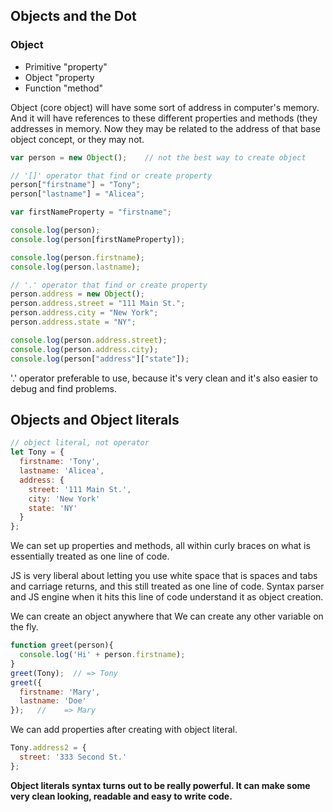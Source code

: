 ## Objects and the Dot

### Object

- Primitive "property"
- Object "property
- Function "method"

Object (core object) will have some sort of address in computer's memory. And it will have references to these different properties and methods (they addresses in memory. Now they may be related to the address of that base object concept, or they may not.

```javascript
var person = new Object();    // not the best way to create object

// '[]' operator that find or create property
person["firstname"] = "Tony";   
person["lastname"] = "Alicea";

var firstNameProperty = "firstname";

console.log(person);
console.log(person[firstNameProperty]);

console.log(person.firstname);
console.log(person.lastname);

// '.' operator that find or create property
person.address = new Object();
person.address.street = "111 Main St."; 
person.address.city = "New York";
person.address.state = "NY";

console.log(person.address.street);
console.log(person.address.city);
console.log(person["address"]["state"]);
```
'.' operator preferable to use, because it's very clean and it's also easier to debug and find problems.


## Objects and Object literals

```javascript
// object literal, not operator
let Tony = { 
  firstname: 'Tony',
  lastname: 'Alicea',
  address: {
    street: '111 Main St.',
    city: 'New York'
    state: 'NY'
  }
};
```
We can set up properties and methods, all within curly braces on what is essentially treated as one line of code.

JS is very liberal about letting you use white space that is spaces and tabs and carriage returns, and this still treated as one line of code. Syntax parser and JS engine when it hits this line of code understand it as object creation.

We can create an object anywhere that We can create any other variable on the fly.

```javascript
function greet(person){
  console.log('Hi' + person.firstname);
}
greet(Tony);  // => Tony
greet({
  firstname: 'Mary',
  lastname: 'Doe'
});   //    => Mary
```
We can add properties after creating with object literal.

```javascript
Tony.address2 = {
  street: '333 Second St.'
};
```
**Object literals syntax turns out to be really powerful. It can make some very clean looking, readable and easy to write code.**

